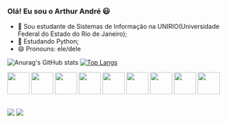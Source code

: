 ### Olá! Eu sou o Arthur André 😃

- 🔭 Sou estudante de Sistemas de Informação na UNIRIO(Universidade Federal do Estado do Rio de Janeiro);
- 🌱 Estudando Python;
- 😄 Pronouns: ele/dele

![Anurag's GitHub stats](https://github-readme-stats-sigma-five.vercel.app/api?username=arthur272-debug&show_icons=true&theme=merko)
[![Top Langs](https://github-readme-stats-sigma-five.vercel.app/api/top-langs/?username=arthur272-debug&layout=compact&theme=merko&card_width=300)](https://github.com/anuraghazra/github-readme-stats)

<div>
<img height='50px' src="https://cdn.jsdelivr.net/gh/devicons/devicon/icons/python/python-original.svg" />
<img height='50px' src="https://cdn.jsdelivr.net/gh/devicons/devicon/icons/java/java-original.svg" />
<img height='50px' src="https://cdn.jsdelivr.net/gh/devicons/devicon/icons/javascript/javascript-original.svg" />
<img height='50px' src="https://cdn.jsdelivr.net/gh/devicons/devicon/icons/html5/html5-original.svg" />
<img height='50px' src="https://cdn.jsdelivr.net/gh/devicons/devicon/icons/csharp/csharp-original.svg" />
<img height='50px' src="https://cdn.jsdelivr.net/gh/devicons/devicon/icons/css3/css3-original.svg" />
<img height='50px' src="https://cdn.jsdelivr.net/gh/devicons/devicon/icons/mysql/mysql-original.svg" />
<img height='50px' src="https://cdn.jsdelivr.net/gh/devicons/devicon/icons/postgresql/postgresql-original.svg" />
<img height='50px' src="https://cdn.jsdelivr.net/gh/devicons/devicon/icons/php/php-original.svg" /> 
</div>                   

##

<div>
<a href = "mailto:arthurdasilvaandre@gmail.com"><img src="https://img.shields.io/badge/-Gmail-%23333?style=for-the-badge&logo=gmail&logoColor=white" target="_blank"></a>
  <a href="https://www.linkedin.com/in/arthur-andre/" target="_blank"><img src="https://img.shields.io/badge/-LinkedIn-%230077B5?style=for-the-badge&logo=linkedin&logoColor=white" target="_blank"></a>  
</div>

